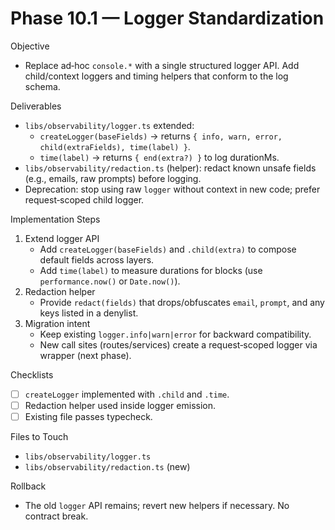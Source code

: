 # Phase 10.1 — Logger Standardization

Objective
- Replace ad‑hoc `console.*` with a single structured logger API. Add child/context loggers and timing helpers that conform to the log schema.

Deliverables
- `libs/observability/logger.ts` extended:
  - `createLogger(baseFields)` → returns `{ info, warn, error, child(extraFields), time(label) }`.
  - `time(label)` → returns `{ end(extra?) }` to log durationMs.
- `libs/observability/redaction.ts` (helper): redact known unsafe fields (e.g., emails, raw prompts) before logging.
- Deprecation: stop using raw `logger` without context in new code; prefer request‑scoped child logger.

Implementation Steps
1) Extend logger API
   - Add `createLogger(baseFields)` and `.child(extra)` to compose default fields across layers.
   - Add `time(label)` to measure durations for blocks (use `performance.now()` or `Date.now()`).
2) Redaction helper
   - Provide `redact(fields)` that drops/obfuscates `email`, `prompt`, and any keys listed in a denylist.
3) Migration intent
   - Keep existing `logger.info|warn|error` for backward compatibility.
   - New call sites (routes/services) create a request‑scoped logger via wrapper (next phase).

Checklists
- [ ] `createLogger` implemented with `.child` and `.time`.
- [ ] Redaction helper used inside logger emission.
- [ ] Existing file passes typecheck.

Files to Touch
- `libs/observability/logger.ts`
- `libs/observability/redaction.ts` (new)

Rollback
- The old `logger` API remains; revert new helpers if necessary. No contract break.

